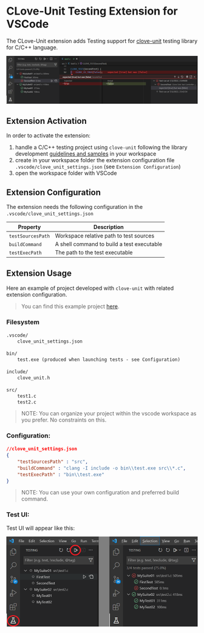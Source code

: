 # CLove-Unit Testing Extension for VSCode

The CLove-Unit extension adds Testing support for [clove-unit](https://github.com/fdefelici/clove-unit) testing library for C/C++ language.

![Clove test run result](./sample/images/header.png)

## Extension Activation
In order to activate the extension:
1. handle a C/C++ testing project using `clove-unit` following the library development [guidelines and samples](https://github.com/fdefelici/clove-unit) in your workspace
1. create in your workspace folder the extension configuration file `.vscode/clove_unit_settings.json` (see `Extension Configuration`)
1. open the workspace folder with VSCode

## Extension Configuration
The extension needs the following configuration in the `.vscode/clove_unit_settings.json`

|Property|Description|
|--------|-----------|
| `testSourcesPath` | Workspace relative path to test sources |
| `buildCommand` | A shell command to build a test executable |
| `testExecPath` | The path to the test executable |


## Extension Usage
Here an example of project developed with `clove-unit` with related extension configuration.

> You can find this example project [here](./sample). 

### Filesystem
```
.vscode/
	clove_unit_settings.json

bin/
	test.exe (produced when launching tests - see Configuration)

include/
	clove_unit.h

src/
	test1.c
	test2.c
```

> NOTE: You can organize your project within the vscode workspace as you prefer. No constraints on this. 

### Configuration:
```json
//clove_unit_settings.json
{
    "testSourcesPath" : "src",
    "buildCommand" : "clang -I include -o bin\\test.exe src\\*.c",
    "testExecPath" : "bin\\test.exe"
}
```
> NOTE: You can use your own configuration and preferred build command. 

### Test UI:
Test UI will appear like this:

![Clove test run result](./sample/images/example.png)